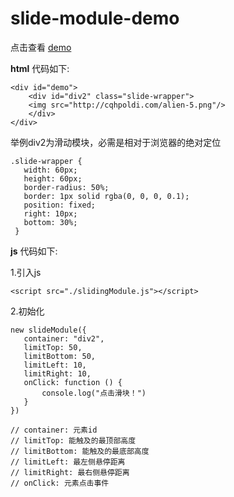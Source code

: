 # slide-module-demo
点击查看 [demo](http://cqhpoldi.com/slide-module-demo/slide-module-demo.html)

**html** 代码如下:

	<div id="demo">
	    <div id="div2" class="slide-wrapper">
		<img src="http://cqhpoldi.com/alien-5.png"/>
	    </div>
	</div>
举例div2为滑动模块，必需是相对于浏览器的绝对定位

    .slide-wrapper {
	   width: 60px;
	   height: 60px;
	   border-radius: 50%;
	   border: 1px solid rgba(0, 0, 0, 0.1);
	   position: fixed;
	   right: 10px;
	   bottom: 30%;
     }
**js** 代码如下:

1.引入js

    <script src="./slidingModule.js"></script>
2.初始化

    new slideModule({
	   container: "div2",
	   limitTop: 50,
	   limitBottom: 50,
	   limitLeft: 10,
	   limitRight: 10,
	   onClick: function () {
		   console.log("点击滑块！")
	   }
    })

	// container: 元素id
	// limitTop: 能触及的最顶部高度
	// limitBottom: 能触及的最底部高度
	// limitLeft: 最左侧悬停距离
	// limitRight: 最右侧悬停距离
	// onClick: 元素点击事件
